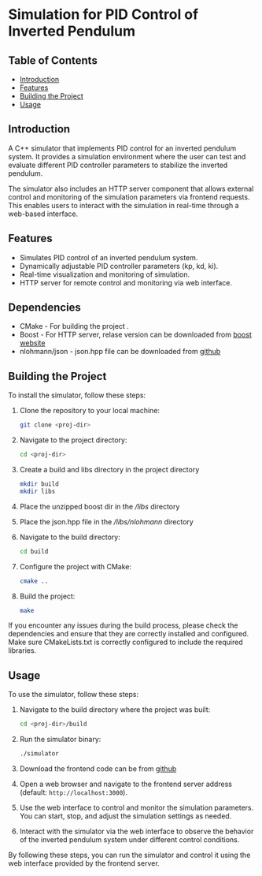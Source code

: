 
# Simulation for PID Control of Inverted Pendulum

## Table of Contents

- [Introduction](#introduction)
- [Features](#features)
- [Building the Project](#building-the-project)
- [Usage](#usage)

## Introduction

A C++ simulator that implements PID control for an inverted pendulum system. It provides a simulation environment where the user can test and evaluate different PID controller parameters to stabilize the inverted pendulum.

The simulator also includes an HTTP server component that allows external control and monitoring of the simulation parameters via frontend requests. This enables users to interact with the simulation in real-time through a web-based interface.

## Features

- Simulates PID control of an inverted pendulum system.
- Dynamically adjustable PID controller parameters (kp, kd, ki).
- Real-time visualization and monitoring of simulation.
- HTTP server for remote control and monitoring via web interface.

## Dependencies 

- CMake - For building the project .
- Boost - For HTTP server, relase version can be downloaded from [boost website](https://www.boost.org/users/download/)
- nlohmann/json - json.hpp file  can be downloaded from [github](https://github.com/nlohmann/json/releases/tag/v3.11.3)

## Building the Project

To install the simulator, follow these steps:

1. Clone the repository to your local machine:

    ```bash
    git clone <proj-dir>
    ```

2. Navigate to the project directory:

    ```bash
    cd <proj-dir>
    ```

3. Create a build and libs directory in the project directory

    ```bash
    mkdir build
    mkdir libs
    ```

4. Place the unzipped boost dir in the *<proj-dir>/libs* directory
5. Place the json.hpp file in the *<proj-dir>/libs/nlohmann* directory

6. Navigate to the build directory:

    ```bash
    cd build
    ```

7. Configure the project with CMake:

    ```bash
    cmake ..
    ```

8. Build the project:

    ```bash
    make
    ```

If you encounter any issues during the build process, please check the dependencies and ensure that they are correctly installed and configured. Make sure CMakeLists.txt is correctly configured to include the required libraries.

## Usage

To use the simulator, follow these steps:

1. Navigate to the build directory where the project was built:

    ```bash
    cd <proj-dir>/build
    ```

2. Run the simulator binary:

    ```bash
    ./simulator
    ```

3. Download the frontend code can be from [github](https://github.com/linem-davton/inverted_pendulum_frontend/releases/tag/v1.0.0)

4. Open a web browser and navigate to the frontend server address (default: `http://localhost:3000`).

5. Use the web interface to control and monitor the simulation parameters. You can start, stop, and adjust the simulation settings as needed.

6. Interact with the simulator via the web interface to observe the behavior of the inverted pendulum system under different control conditions.

By following these steps, you can run the simulator and control it using the web interface provided by the frontend server.

